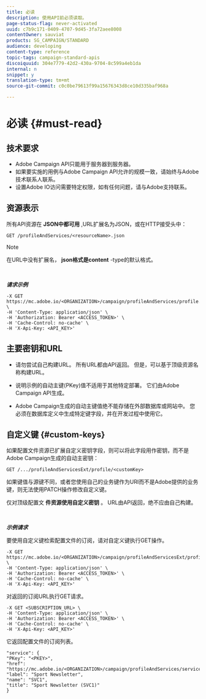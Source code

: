 ```yaml
---
title: 必读
description: 使用API前必须读取。
page-status-flag: never-activated
uuid: c7b9c171-0409-4707-9d45-3fa72aee8008
contentOwner: sauviat
products: SG_CAMPAIGN/STANDARD
audience: developing
content-type: reference
topic-tags: campaign-standard-apis
discoiquuid: 304e7779-42d2-430a-9704-8c599a4eb1da
internal: n
snippet: y
translation-type: tm+mt
source-git-commit: c0c0be79613f99a15676343d8ce10d335baf968a

---
```



# 必读 {#must-read}

## 技术要求

* Adobe Campaign API只能用于服务器到服务器。
* 如果要实施的用例与Adobe Campaign API允许的规模一致，请始终与Adobe技术联系人联系。
* 设置Adobe IO访问需要特定权限，如有任何问题，请与Adobe支持联系。

## 资源表示

所有API资源在 **JSON中都可用** ,URL扩展名为JSON，或在HTTP接受头中：

`GET /profileAndServices/<resourceName>.json`

>[!NOTE]
>
>在URL中没有扩展名， **json格式是content** -type的默认格式。

<br/>

***请求示例***

```
-X GET https://mc.adobe.io/<ORGANIZATION>/campaign/profileAndServices/profile.json \
-H 'Content-Type: application/json' \
-H 'Authorization: Bearer <ACCESS_TOKEN>' \
-H 'Cache-Control: no-cache' \
-H 'X-Api-Key: <API_KEY>'
```

## 主要密钥和URL

* 请勿尝试自己构建URL。 所有URL都由API返回。 但是，可以基于顶级资源名称构建URL。

* 说明示例的自动主键(PKey)值不适用于其他特定部署。 它们由Adobe Campaign API生成。

* Adobe Campaign生成的自动主键值绝不能存储在外部数据库或网站中。 您必须在数据库定义中生成特定键字段，并在开发过程中使用它。

## 自定义键 {#custom-keys}

如果配置文件资源已扩展自定义密钥字段，则可以将此字段用作密钥，而不是Adobe Campaign生成的自动主密钥：

`GET /.../profileAndServicesExt/profile/<customKey>`

如果键值与源键不同，或者您使用自己的业务键作为URI而不是Adobe提供的业务键，则无法使用PATCH操作修改自定义键。

仅对顶级配置文 **件资源使用自定义密钥** 。 URL由API返回，绝不应由自己构建。

<br/>

***示例请求***

要使用自定义键检索配置文件的订阅，请对自定义键执行GET操作。

```
-X GET https://mc.adobe.io/<ORGANIZATION>/campaign/profileAndServicesExt/profile/<customKey> \
-H 'Content-Type: application/json' \
-H 'Authorization: Bearer <ACCESS_TOKEN>' \
-H 'Cache-Control: no-cache' \
-H 'X-Api-Key: <API_KEY>'
```

对返回的订阅URL执行GET请求。

```
-X GET <SUBSCRIPTION_URL> \
-H 'Content-Type: application/json' \
-H 'Authorization: Bearer <ACCESS_TOKEN>' \
-H 'Cache-Control: no-cache' \
-H 'X-Api-Key: <API_KEY>'
```

它返回配置文件的订阅列表。

```
"service": {
"PKey": "<PKEY>",
"href": "https://mc.adobe.io/<ORGANIZATION>/campaign/profileAndServices/service/<PKEY>",
"label": "Sport Newsletter",
"name": "SVC1",
"title": "Sport Newsletter (SVC1)"
}
```
